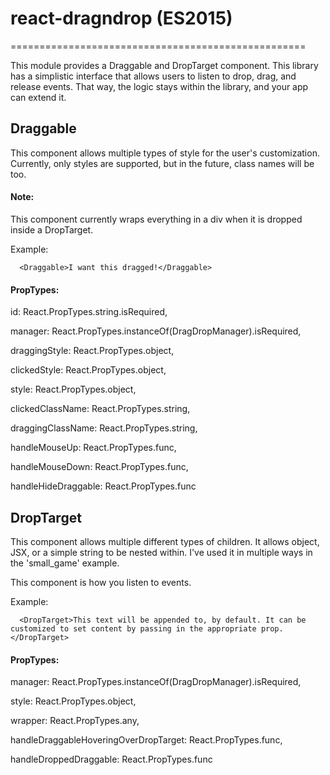 # react-dragndrop (ES2015)
===================================================

This module provides a Draggable and DropTarget component. This library has a simplistic interface that allows users to listen to drop, drag, and release events. That way, the logic stays within the library, and your app can extend it.

## Draggable
This component allows multiple types of style for the user's customization. Currently, only styles are supported, but in the future, class names will be too.

#### Note:
This component currently wraps everything in a div when it is dropped inside a DropTarget.

Example:

      <Draggable>I want this dragged!</Draggable>

#### PropTypes:
id: React.PropTypes.string.isRequired,

manager: React.PropTypes.instanceOf(DragDropManager).isRequired,

draggingStyle: React.PropTypes.object,

clickedStyle: React.PropTypes.object,

style: React.PropTypes.object,

clickedClassName: React.PropTypes.string,

draggingClassName: React.PropTypes.string,

handleMouseUp: React.PropTypes.func,

handleMouseDown: React.PropTypes.func,

handleHideDraggable: React.PropTypes.func

## DropTarget
This component allows multiple different types of children. It allows object, JSX, or a simple string to be nested within. I've used it in multiple ways in the 'small_game' example.

This component is how you listen to events.

Example:

      <DropTarget>This text will be appended to, by default. It can be customized to set content by passing in the appropriate prop.</DropTarget>

#### PropTypes:

manager: React.PropTypes.instanceOf(DragDropManager).isRequired,

style: React.PropTypes.object,

wrapper: React.PropTypes.any,

handleDraggableHoveringOverDropTarget: React.PropTypes.func,

handleDroppedDraggable: React.PropTypes.func
